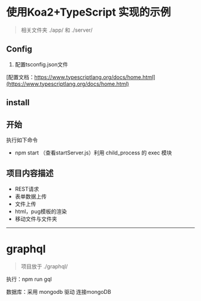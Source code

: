 # 使用Koa2+TypeScript 实现的示例

> 相关文件夹 ./app/ 和 ./server/

## Config
1. 配置tsconfig.json文件

[配置文档：https://www.typescriptlang.org/docs/home.html](https://www.typescriptlang.org/docs/home.html)

## install

## 开始
执行如下命令

- npm start  （查看startServer.js）利用 child_process 的 exec 模块


## 项目内容描述
- REST请求
- 表单数据上传
- 文件上传
- html，pug模板的渲染
- 移动文件与文件夹

---

# graphql 

> 项目放于 ./graphql/

执行：npm run gql

数据库：采用 mongodb 驱动 连接mongoDB


